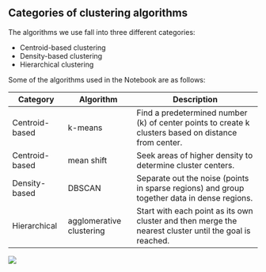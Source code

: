 
## Categories of clustering algorithms

The algorithms we use fall into three different categories:

* Centroid-based clustering
* Density-based clustering
* Hierarchical clustering

Some of the algorithms used in the Notebook are as follows:

| Category | Algorithm | Description |
| --- | --- | --- |
| Centroid-based | k-means | Find a predetermined number (k) of center points to create k clusters based on distance from center. |
| Centroid-based | mean shift | Seek areas of higher density to determine cluster centers. |
| Density-based | DBSCAN | Separate out the noise (points in sparse regions) and group together data in dense regions. |
| Hierarchical | agglomerative clustering | Start with each point as its own cluster and then merge the nearest cluster until the goal is reached. |

<img src="https://github.com/imanjani/Machine_Learning_Projects/blob/master/data/clustering3D.gif">
